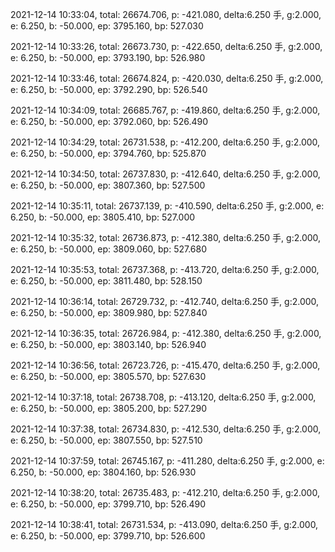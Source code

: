 2021-12-14 10:33:04, total: 26674.706, p: -421.080, delta:6.250 手, g:2.000, e: 6.250, b: -50.000, ep: 3795.160, bp: 527.030

2021-12-14 10:33:26, total: 26673.730, p: -422.650, delta:6.250 手, g:2.000, e: 6.250, b: -50.000, ep: 3793.190, bp: 526.980

2021-12-14 10:33:46, total: 26674.824, p: -420.030, delta:6.250 手, g:2.000, e: 6.250, b: -50.000, ep: 3792.290, bp: 526.540

2021-12-14 10:34:09, total: 26685.767, p: -419.860, delta:6.250 手, g:2.000, e: 6.250, b: -50.000, ep: 3792.060, bp: 526.490

2021-12-14 10:34:29, total: 26731.538, p: -412.200, delta:6.250 手, g:2.000, e: 6.250, b: -50.000, ep: 3794.760, bp: 525.870

2021-12-14 10:34:50, total: 26737.830, p: -412.640, delta:6.250 手, g:2.000, e: 6.250, b: -50.000, ep: 3807.360, bp: 527.500

2021-12-14 10:35:11, total: 26737.139, p: -410.590, delta:6.250 手, g:2.000, e: 6.250, b: -50.000, ep: 3805.410, bp: 527.000

2021-12-14 10:35:32, total: 26736.873, p: -412.380, delta:6.250 手, g:2.000, e: 6.250, b: -50.000, ep: 3809.060, bp: 527.680

2021-12-14 10:35:53, total: 26737.368, p: -413.720, delta:6.250 手, g:2.000, e: 6.250, b: -50.000, ep: 3811.480, bp: 528.150

2021-12-14 10:36:14, total: 26729.732, p: -412.740, delta:6.250 手, g:2.000, e: 6.250, b: -50.000, ep: 3809.980, bp: 527.840

2021-12-14 10:36:35, total: 26726.984, p: -412.380, delta:6.250 手, g:2.000, e: 6.250, b: -50.000, ep: 3803.140, bp: 526.940

2021-12-14 10:36:56, total: 26723.726, p: -415.470, delta:6.250 手, g:2.000, e: 6.250, b: -50.000, ep: 3805.570, bp: 527.630

2021-12-14 10:37:18, total: 26738.708, p: -413.120, delta:6.250 手, g:2.000, e: 6.250, b: -50.000, ep: 3805.200, bp: 527.290

2021-12-14 10:37:38, total: 26734.830, p: -412.530, delta:6.250 手, g:2.000, e: 6.250, b: -50.000, ep: 3807.550, bp: 527.510

2021-12-14 10:37:59, total: 26745.167, p: -411.280, delta:6.250 手, g:2.000, e: 6.250, b: -50.000, ep: 3804.160, bp: 526.930

2021-12-14 10:38:20, total: 26735.483, p: -412.210, delta:6.250 手, g:2.000, e: 6.250, b: -50.000, ep: 3799.710, bp: 526.490

2021-12-14 10:38:41, total: 26731.534, p: -413.090, delta:6.250 手, g:2.000, e: 6.250, b: -50.000, ep: 3799.710, bp: 526.600